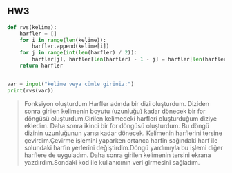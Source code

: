 ## **HW3** ##
```python
def rvs(kelime):
    harfler = []
    for i in range(len(kelime)):
        harfler.append(kelime[i])
    for j in range(int(len(harfler) / 2)):
        harfler[j], harfler[len(harfler) - 1 - j] = harfler[len(harfler) - 1 - j], harfler[j]
    return harfler


var = input("kelime veya cümle giriniz:")
print(rvs(var))
```
> Fonksiyon oluşturdum.Harfler adında bir dizi oluşturdum. Diziden sonra girilen kelimenin boyutu (uzunluğu) kadar dönecek bir for döngüsü oluşturdum.Girilen  kelimedeki harfleri oluşturduğum diziye ekledim. Daha sonra ikinci bir for döngüsü oluşturdum. Bu döngü dizinin uzunluğunun yarısı kadar dönecek. Kelimenin harflerini tersine çevirdim.Çevirme işlemini yaparken ortanca harfin sağındaki harf ile solundaki harfin yerlerini değiştirdim.Döngü yardımıyla bu işlemi diğer harflere de uyguladım. Daha sonra girilen kelimenin tersini ekrana yazdırdım.Sondaki kod ile kullanıcının veri girmesini sağladım.
